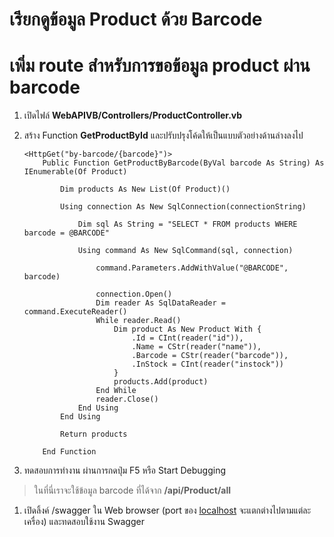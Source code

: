 # เรียกดูข้อมูล Product ด้วย Barcode 

# เพิ่ม route สำหรับการขอข้อมูล product ผ่าน barcode

1. เปิดไฟล์ **WebAPIVB/Controllers/ProductController.vb**
2. สร้าง Function **GetProductById** และปรับปรุงโค้ดให้เป็นแบบตัวอย่างด้านล่างลงไป
    
    ```vbnet
    <HttpGet("by-barcode/{barcode}")>
        Public Function GetProductByBarcode(ByVal barcode As String) As IEnumerable(Of Product)
    
            Dim products As New List(Of Product)()
    
            Using connection As New SqlConnection(connectionString)
    
                Dim sql As String = "SELECT * FROM products WHERE barcode = @BARCODE"
    
                Using command As New SqlCommand(sql, connection)
    
                    command.Parameters.AddWithValue("@BARCODE", barcode)
    
                    connection.Open()
                    Dim reader As SqlDataReader = command.ExecuteReader()
                    While reader.Read()
                        Dim product As New Product With {
                            .Id = CInt(reader("id")),
                            .Name = CStr(reader("name")),
                            .Barcode = CStr(reader("barcode")),
                            .InStock = CInt(reader("instock"))
                        }
                        products.Add(product)
                    End While
                    reader.Close()
                End Using
            End Using
    
            Return products
    
        End Function
    ```
    
3. ทดสอบการทำงาน ผ่านการกดปุ่ม F5 หรือ Start Debugging

> ในที่นี่เราจะใช้ข้อมูล barcode ที่ได้จาก **/api/Product/all**
> 
1. เปิดลิ้งค์ /swagger ใน Web browser (port ของ [localhost](http://localhost) จะแตกต่างไปตามแต่ละเครื่อง) และทดสอบใช้งาน Swagger